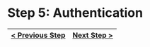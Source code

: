 # Step 5: Authentication

[//]: # (head-end)




[//]: # (foot-start)

[{]: <helper> (navStep)

| [< Previous Step](https://github.com/Urigo/WhatsApp-Clone-Server/tree/master@2.0.2/.tortilla/manuals/views/step4.md) | [Next Step >](https://github.com/Urigo/WhatsApp-Clone-Server/tree/master@2.0.2/.tortilla/manuals/views/step6.md) |
|:--------------------------------|--------------------------------:|

[}]: #
